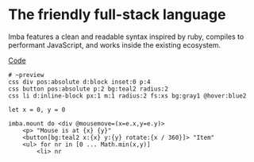 # The friendly full-stack language

Imba features a clean and readable syntax inspired by ruby, compiles to performant JavaScript, and works inside the existing ecosystem.

[Code](/examples/applications/paint)

```imba
# ~preview
css div pos:absolute d:block inset:0 p:4
css button pos:absolute p:2 bg:teal2 radius:2
css li d:inline-block px:1 m:1 radius:2 fs:xs bg:gray1 @hover:blue2

let x = 0, y = 0

imba.mount do <div @mousemove=(x=e.x,y=e.y)>
    <p> "Mouse is at {x} {y}"
    <button[bg:teal2 x:{x} y:{y} rotate:{x / 360}]> "Item"
    <ul> for nr in [0 ... Math.min(x,y)]
        <li> nr
```